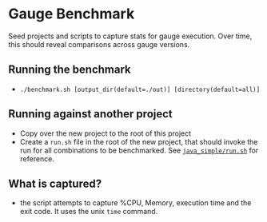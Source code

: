 # Gauge Benchmark

Seed projects and scripts to capture stats for gauge execution. Over time, this should reveal comparisons across gauge versions.

## Running the benchmark

- `./benchmark.sh [output_dir(default=./out)] [directory(default=all)]`

## Running against another project

- Copy over the new project to the root of this project
- Create a `run.sh` file in the root of the new project, that should invoke the run for all combinations to be benchmarked. See [`java_simple/run.sh`](java_simple/run.sh) for reference.

## What is captured?

- the script attempts to capture %CPU, Memory, execution time and the exit code. It uses the unix `time` command.
